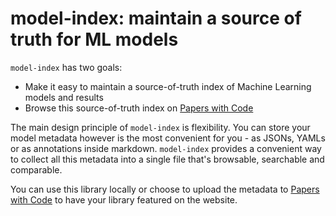 # model-index: maintain a source of truth for ML models

`model-index` has two goals:
- Make it easy to maintain a source-of-truth index of Machine Learning models and results 
- Browse this source-of-truth index on [Papers with Code](https://paperswithcode.com/)

The main design principle of `model-index` is flexibility. You can store your model metadata however is the
most convenient for you - as JSONs, YAMLs or as annotations inside markdown. `model-index` provides a convenient
way to collect all this metadata into a single file that's browsable, searchable and comparable.

You can use this library locally or choose to upload the metadata to [Papers with Code](https://paperswithcode.com)
to have your library featured on the website. 






